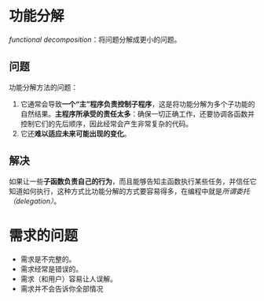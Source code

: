 # 功能分解
*functional decomposition*：将问题分解成更小的问题。

## 问题
功能分解方法的问题：
1. 它通常会导致**一个“主”程序负责控制子程序**，这是将功能分解为多个子功能的自然结果。**主程序所承受的责任太多**：确保一切正确工作，还要协调各函数并控制它们的先后顺序，因此经常会产生非常复杂的代码。
2. 它还**难以适应未来可能出现的变化**。

## 解决
如果让一些**子函数负责自己的行为**，而且能够告知主函数执行某些任务，并信任它知道如何执行，这种方式比功能分解的方式要容易得多，在编程中就是*所谓委托（delegation）*。


# 需求的问题
- 需求是不完整的。
- 需求经常是错误的。 
- 需求（和用户）容易让人误解。
- 需求并不会告诉你全部情况



